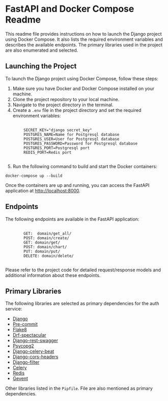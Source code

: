 <h1>FastAPI and Docker Compose Readme</h1>

<p>
    This readme file provides instructions on how to launch the Django project using Docker Compose. It also lists the 
    required environment variables and describes the available endpoints. The primary libraries used in the project are also 
    enumerated and selected.
</p>

<h2>Launching the Project</h2>

<p>To launch the Django project using Docker Compose, follow these steps:</p>

<ol>
  <li>Make sure you have Docker and Docker Compose installed on your machine.</li>
  <li>Clone the project repository to your local machine.</li>
  <li>Navigate to the project directory in the terminal.</li>
  <li>Create a <code>.env</code> file in the project directory and set the required environment variables:</li>
</ol>

<pre>
    <code>
        SECRET_KEY="django secret_key"
        POSTGRES_NAME=Name for Postgresql database
        POSTGRES_USER=User for Postgresql database
        POSTGRES_PASSWORD=Password for Postgresql database
        POSTGRES_PORT=Postgresql port
        REDIS_PORT=Redis port
    </code>
</pre>

<ol start="5">
  <li>Run the following command to build and start the Docker containers:</li>
</ol>

<pre><code>docker-compose up --build</code></pre>

<p>Once the containers are up and running, you can access the FastAPI application at <a href="http://localhost:8000">http://localhost:8000</a>.</p>

<h2>Endpoints</h2>

<p>The following endpoints are available in the FastAPI application:</p>

<pre>
    <code>
        GET:  domain/get_all/
        POST: domain/create/
        GET: domain/get/
        POST: domain/chart/
        PUT: domain/put/
        DELETE: domain/delete/
    </code>
</pre>

<p>Please refer to the project code for detailed request/response models and additional information about these endpoints.</p>

<h2>Primary Libraries</h2>

<p>The following libraries are selected as primary dependencies for the auth service:</p>

<ul>
    <li><a href="https://docs.djangoproject.com">Django</a></li>
    <li><a href="https://pypi.org/project/pre-commit/">Pre-commit</a></li>
    <li><a href="https://pypi.org/project/flake8/">Flake8</a></li>
    <li><a href="https://pypi.org/project/drf-spectacular/">Drf-spectacular</a></li>
    <li><a href="https://pypi.org/project/django-rest-swagger/">Django-rest-swagger</a></li>
    <li><a href="https://pypi.org/project/psycopg2/">Psycopg2</a></li>
    <li><a href="https://pypi.org/project/django-celery-beat/">Django-celery-beat</a></li>
    <li><a href="https://pypi.org/project/django-cors-headers/">Django-cors-headers</a></li>
    <li><a href="https://pypi.org/project/django-filter/">Django-filter</a></li>
    <li><a href="https://pypi.org/project/celery/">Celery</a></li>
    <li><a href="https://pypi.org/project/redis/">Redis</a></li>
    <li><a href="https://pypi.org/project/gevent/">Gevent</a></li>
</ul>

<p>Other libraries listed in the <code>Pipfile</code>. File are also mentioned as primary dependencies.</p>

